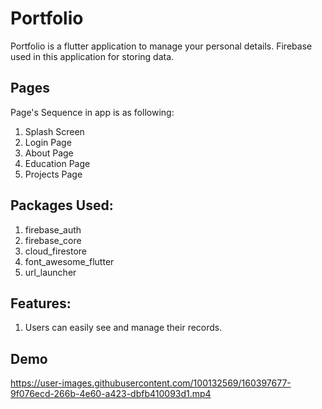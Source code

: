 # Portfolio 

Portfolio is a flutter application to manage your personal details. Firebase used in this application for storing data.

## Pages

Page's Sequence in app is as following:
   1. Splash Screen
   2. Login Page
   3. About Page
   4. Education Page
   5. Projects Page
   
## Packages Used:
  
  1. firebase_auth
  2. firebase_core
  3. cloud_firestore
  4. font_awesome_flutter
  5. url_launcher
  
## Features:

  1. Users can easily see and manage their records.
  
## Demo

https://user-images.githubusercontent.com/100132569/160397677-9f076ecd-266b-4e60-a423-dbfb410093d1.mp4

